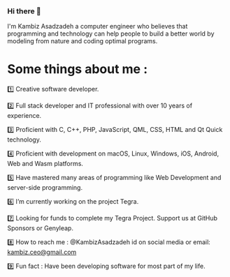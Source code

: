 ### Hi there 👋

I'm Kambiz Asadzadeh a computer engineer who believes that programming and technology can help people to build a better world by modeling from nature and coding optimal programs.

# Some things about me :

1️⃣ Creative software developer.

2️⃣ Full stack developer and IT professional with over 10 years of experience.

3️⃣ Proficient with C, C++, PHP, JavaScript, QML, CSS, HTML and Qt Quick technology.

4️⃣ Proficient with development on macOS, Linux, Windows, iOS, Android, Web and Wasm platforms.

5️⃣ Have mastered many areas of programming like Web Development and server-side programming.

6️⃣ I’m currently working on the project Tegra.

7️⃣ Looking for funds to complete my Tegra Project. Support us at GitHub Sponsors or Genyleap.

8️⃣ How to reach me : @KambizAsadzadeh id on social media or email: kambiz.ceo@gmail.com

9️⃣ Fun fact : Have been developing software for most part of my life.
